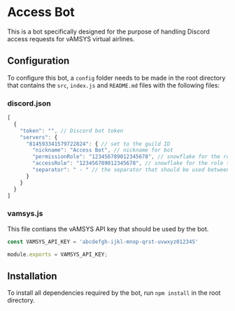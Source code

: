 # Access Bot
This is a bot specifically designed for the purpose of handling Discord access requests for vAMSYS virtual airlines.


## Configuration
To configure this bot, a `config` folder needs to be made in the root directory that contains the `src`, `index.js` and `README.md` files with the following files:

### discord.json
```js
[
  {
    "token": "", // Discord bot token
    "servers": {
      "814593341579722824": { // set to the guild ID
        "nickname": "Access Bot", // nickname for bot
        "permissionRole": "123456789012345678", // snowflake for the role that slash commands should be restricted to
        "accessRole": "123456789012345678", // snowflake for the role that should be assigned to users that have requested access
        "separator": " - " // the separator that should be used between the name and pilot ID in nicknames
      }
    }
  }
]
```

### vamsys.js
This file contians the vAMSYS API key that should be used by the bot.

```js
const VAMSYS_API_KEY = 'abcdefgh-ijkl-mnop-qrst-uvwxyz012345'

module.exports = VAMSYS_API_KEY;
```

## Installation
To install all dependencies required by the bot, run `npm install` in the root directory.
